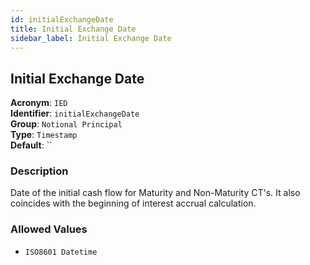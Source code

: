 ```yaml
---
id: initialExchangeDate
title: Initial Exchange Date
sidebar_label: Initial Exchange Date
---
```


## Initial Exchange Date

**Acronym**: `IED`  
**Identifier**: `initialExchangeDate`  
**Group**: `Notional Principal`  
**Type**: `Timestamp`  
**Default**: ``  

### Description
Date of the initial cash flow for Maturity and Non-Maturity CT's. It also coincides with the beginning of interest accrual calculation.

### Allowed Values
- `ISO8601 Datetime`
